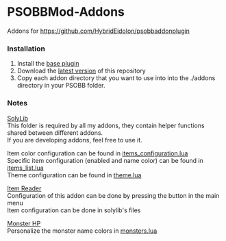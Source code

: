 # PSOBBMod-Addons
Addons for https://github.com/HybridEidolon/psobbaddonplugin

### Installation  
1. Install the [base plugin](https://github.com/HybridEidolon/psobbaddonplugin#installation)
2. Download the [latest version](https://github.com/Solybum/PSOBBMod-Addons/archive/master.zip) of this repository
3. Copy each addon directory that you want to use into into the ./addons directory in your PSOBB folder.

### Notes  
[SolyLib](https://github.com/Solybum/PSOBBMod-Addons/tree/master/solylib)  
This folder is required by all my addons, they contain helper functions shared between different addons.  
If you are developing addons, feel free to use it.  
  
Item color configuration can be found in [items_configuration.lua](https://github.com/Solybum/PSOBBMod-Addons/blob/master/solylib/items/items_configuration.lua)  
Specific item configuration (enabled and name color) can be found in [items_list.lua](https://github.com/Solybum/PSOBBMod-Addons/blob/master/solylib/items/items_list.lua)  
Theme configuration can be found in [theme.lua](https://github.com/Solybum/PSOBBMod-Addons/blob/master/solylib/theme.lua)  
  
[Item Reader](https://github.com/Solybum/PSOBBMod-Addons/tree/master/Item%20Reader)  
Configuration of this addon can be done by pressing the button in the main menu  
Item configuration can be done in solylib's files  
  
[Monster HP](https://github.com/Solybum/PSOBBMod-Addons/tree/master/Monster%20HP)  
Personalize the monster name colors in [monsters.lua](https://github.com/Solybum/PSOBBMod-Addons/blob/master/Monster%20HP/monsters.lua)  
